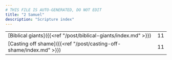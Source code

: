```yaml
---
# THIS FILE IS AUTO-GENERATED, DO NOT EDIT
title: "2 Samuel"
description: "Scripture index"
---
```


|  |  |
| --- | --- |
| [Biblical giants]({{<ref "/post/biblical-giants/index.md" >}}) | 11 |
| [Casting off shame]({{<ref "/post/casting-off-shame/index.md" >}}) | 11 |
